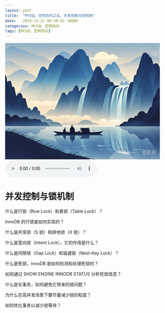 ```yaml
---
layout: post
title:  "MYSQL 空明百问之五、并发控制与锁机制"
date:   2024-11-22 08:20:43 +0800
categories: MYSQL 空明百问
tags: [MYSQL 空明百问]
---
```

![描述图片](/asset/img/1.png)
<audio controls autoplay>
  <source src="/asset/mp3/a2.mp3" type="audio/mpeg">
</audio>


# 并发控制与锁机制

什么是行锁（Row Lock）和表锁（Table Lock）？

InnoDB 的行锁是如何实现的？

什么是共享锁（S 锁）和排他锁（X 锁）？

什么是意向锁（Intent Lock），它的作用是什么？

什么是间隙锁（Gap Lock）和临键锁（Next-Key Lock）？

什么是死锁，InnoDB 是如何检测和处理死锁的？

如何通过 SHOW ENGINE INNODB STATUS 分析死锁信息？

什么是长事务，如何避免它带来的锁问题？

为什么在高并发场景下要尽量减少锁的粒度？

如何优化事务以减少锁等待？

